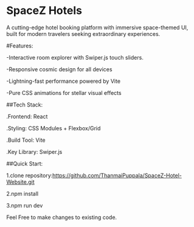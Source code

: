 # SpaceZ Hotels
A cutting-edge hotel booking platform with immersive space-themed UI, built for modern travelers seeking extraordinary experiences.

#Features:

-Interactive room explorer with Swiper.js touch sliders.

-Responsive cosmic design for all devices

-Lightning-fast performance powered by Vite

-Pure CSS animations for stellar visual effects

##Tech Stack:

.Frontend: React 

.Styling: CSS Modules + Flexbox/Grid

.Build Tool: Vite

.Key Library: Swiper.js 

##Quick Start:

1.clone repository:https://github.com/ThanmaiPuppala/SpaceZ-Hotel-Website.git

2.npm install

3.npm run dev

Feel Free to make changes to existing code.
